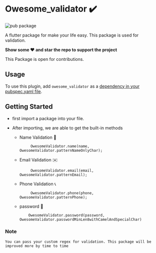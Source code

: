 # Owesome_validator ✔️

![pub package](https://img.shields.io/pub/v/owesome_validator?label=owesome_validator&style=plastic)

A flutter package for make your life easy. This package is used for validation.

**Show some ❤️ and star the repo to support the project**

This Package is open for contributions.

## Usage

To use this plugin, add `owesome_validator` as a [dependency in your pubspec.yaml file](https://flutter.io/platform-plugins/).

## Getting Started

- first import a package into your file.

- After importing, we are able to get the built-in methods
  - Name Validation 📛
    ```
         OwesomeValidator.name(name, OwesomeValidator.patternNameOnlyChar);
    ```
  - Email Validation ✉️
    ```
         OwesomeValidator.email(email, OwesomeValidator.patternEmail);
    ```
  - Phone Validation 📞
    ```
         OwesomeValidator.phone(phone, OwesomeValidator.patternPhone);
    ```
  - password 🔑
    ```
        OwesomeValidator.password(password, OwesomeValidator.passwordMinLen8withCamelAndSpecialChar)
    ```
 ### Note 
    You can pass your custom regex for validation. This package will be improved more by time to time  